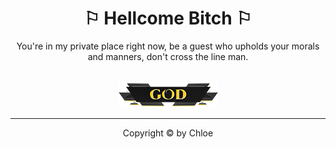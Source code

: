 <div align="center">
  <h1>⚐︎ Hellcome Bitch ⚐︎</h1>
  <p align="center">You're in my private place right now, be a guest who upholds your morals and manners, don't cross the line man.</p>
  <br />
<img src="/assets/god.png" alt="god">
</div>

------
<div align="center">
  <p align="center">Copyright © by Chloe</p>
</div>
